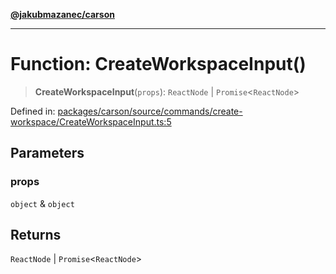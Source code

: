 [**@jakubmazanec/carson**](../README.md)

---

# Function: CreateWorkspaceInput()

> **CreateWorkspaceInput**(`props`): `ReactNode` \| `Promise`\<`ReactNode`\>

Defined in:
[packages/carson/source/commands/create-workspace/CreateWorkspaceInput.ts:5](https://github.com/jakubmazanec/tools/blob/b70ba93afff7f67760159378262d2c0b19cfed9e/packages/carson/source/commands/create-workspace/CreateWorkspaceInput.ts#L5)

## Parameters

### props

`object` & `object`

## Returns

`ReactNode` \| `Promise`\<`ReactNode`\>
